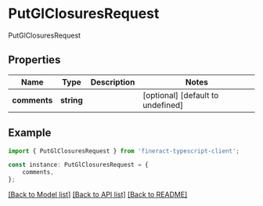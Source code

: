 # PutGlClosuresRequest

PutGlClosuresRequest

## Properties

Name | Type | Description | Notes
------------ | ------------- | ------------- | -------------
**comments** | **string** |  | [optional] [default to undefined]

## Example

```typescript
import { PutGlClosuresRequest } from 'fineract-typescript-client';

const instance: PutGlClosuresRequest = {
    comments,
};
```

[[Back to Model list]](../README.md#documentation-for-models) [[Back to API list]](../README.md#documentation-for-api-endpoints) [[Back to README]](../README.md)
